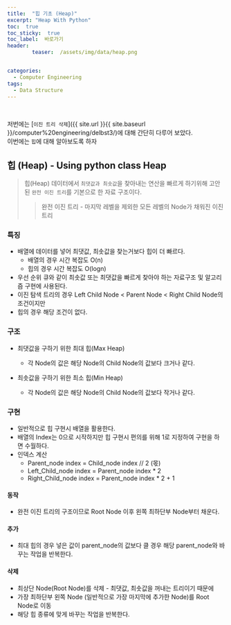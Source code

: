 ```yaml
---
title:  "힙 기초 (Heap)"  
excerpt: "Heap With Python"
toc:  true
toc_sticky:  true
toc_label:  바로가기
header:
        teaser:  /assets/img/data/heap.png


categories:
  - Computer Engineering
tags:
  - Data Structure
---
```

<br/>

저번에는 [`이진 트리 삭제`]({{ site.url }}{{ site.baseurl }}/computer%20engineering/delbst3/)에 대해 간단히 다루어 보았다.<br/>
이번에는 `힙`에 대해 알아보도록 하자 <br/>

## 힙 (Heap) - Using python class Heap
>힙(Heap) 데이터에서 `최댓값과 최솟값`을 찾아내는 연산을 빠르게 하기위해 
>고안된 `완전 이진 트리`를 기본으로 한 자료 구조이다. <br/>
>> 완전 이진 트리 - 마지막 레벨을 제외한 모든 레벨의 Node가 채워진 이진 트리

### 특징
* 배열에 데이터를 넣어 최댓값, 최솟값을 찾는거보다 힙이 더 빠르다.
    * 배열의 경우 시간 복잡도 O(n)
    * 힙의 경우 시간 복잡도 O(logn)
* 우선 순위 큐와 같이 최솟값 또는 최댓값을 빠르게 찾아야 하는 자료구조 및 알고리즘 구현에 사용된다.
* 이진 탐색 트리의 경우 Left Child Node < Parent Node < Right Child Node의 조건이지만
* 힙의 경우 해당 조건이 없다.

### 구조
* 최댓값을 구하기 위한 최대 힙(Max Heap)
    * 각 Node의 값은 해당 Node의 Child Node의 값보다 크거나 같다.

* 최솟값을 구하기 위한 최소 힙(Min Heap)
    * 각 Node의 값은 해당 Node의 Child Node의 값보다 작거나 같다.

### 구현
* 일반적으로 힙 구현시 배열을 활용한다.
* 배열의 Index는 0으로 시작하지만 힙 구현시 편의를 위해 1로 지정하여 구현을 하면 수월하다.
* 인덱스 계산
    * Parent_node index = Child_node index // 2 (몫)
    * Left_Child_node index = Parent_node index * 2
    * Right_Child_node index = Parent_node index * 2 + 1

#### 동작
*  완전 이진 트리의 구조이므로 Root Node 이후 왼쪽 최하단부 Node부터 채운다.

#### 추가
* 최대 힙의 경우 넣은 값이 parent_node의 값보다 클 경우 해당 parent_node와 바꾸는 작업을 반복한다.

#### 삭제
* 최상단 Node(Root Node)를 삭제 - 최댓값, 최솟값을 꺼내는 트리이기 때문에
* 가장 최하단부 왼쪽 Node (일반적으로 가장 마지막에 추가한 Node)를 Root Node로 이동
* 해당 힙 종류에 맞게 바꾸는 작업을 반복한다.

